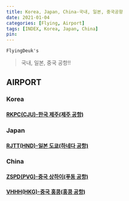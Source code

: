 ```yaml
---
title: Korea, Japan, China-국내, 일본, 중국공항
date: 2021-01-04
categories: [Flying, Airport]
tags: [INDEX, Korea, Japan, China]
pin:
---
```


`FlyingDeuk's`
>국내, 일본, 중국 공항!! <br>

## AIRPORT

### Korea

#### [RKPC(CJU)-한국 제주(제주 공항)](/posts/RKPC-CJU/)

### Japan

#### [RJTT(HND)-일본 도쿄(하네다 공항)](/posts/RJTT-HND/)

### China

#### [ZSPD(PVG)-중국 상하이(푸동 공항)](/posts/ZSPD-PVG/)

#### [VHHH(HKG)-중국 홍콩(홍콩 공항)](/posts/VHHH-HKG/)

